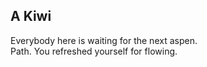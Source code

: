 A Kiwi
------
Everybody here is waiting for the next aspen.  
Path. You refreshed yourself for flowing.  
